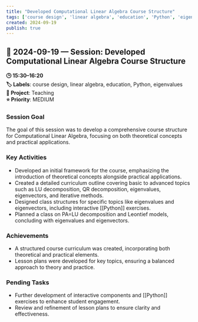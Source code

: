 ```yaml
---
title: "Developed Computational Linear Algebra Course Structure"
tags: ['course design', 'linear algebra', 'education', 'Python', 'eigenvalues']
created: 2024-09-19
publish: true
---
```


## 📅 2024-09-19 — Session: Developed Computational Linear Algebra Course Structure

**🕒 15:30–16:20**  
**🏷️ Labels**: course design, linear algebra, education, Python, eigenvalues  
**📂 Project**: Teaching  
**⭐ Priority**: MEDIUM  


### Session Goal
The goal of this session was to develop a comprehensive course structure for Computational Linear Algebra, focusing on both theoretical concepts and practical applications.

### Key Activities
- Developed an initial framework for the course, emphasizing the introduction of theoretical concepts alongside practical applications.
- Created a detailed curriculum outline covering basic to advanced topics such as LU decomposition, QR decomposition, eigenvalues, eigenvectors, and iterative methods.
- Designed class structures for specific topics like eigenvalues and eigenvectors, including interactive [[Python]] exercises.
- Planned a class on PA=LU decomposition and Leontief models, concluding with eigenvalues and eigenvectors.

### Achievements
- A structured course curriculum was created, incorporating both theoretical and practical elements.
- Lesson plans were developed for key topics, ensuring a balanced approach to theory and practice.

### Pending Tasks
- Further development of interactive components and [[Python]] exercises to enhance student engagement.
- Review and refinement of lesson plans to ensure clarity and effectiveness.
